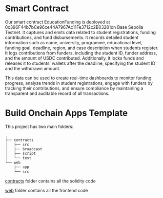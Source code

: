 # Smart Contract 
Our smart contract EducationFunding is deployed at 0x396F44b7bCe96ce44A7967Ac11Fe3712c2B03281on Base Sepolia Testnet. It captures and emits data related to student registrations, funding contributions, and fund disbursements. It records detailed student information such as name, university, programme, educational level, funding goal, deadline, region, and case description when students register. It logs contributions from funders, including the student ID, funder address, and the amount of USDC contributed. Additionally, it locks funds and releases it to students’ wallets after the deadline, specifying the student ID and the withdrawn amount.

This data can be used to create real-time dashboards to monitor funding progress, analyze trends in student registrations, engage with funders by tracking their contributions, and ensure compliance by maintaining a transparent and auditable record of all transactions.

# Build Onchain Apps Template

This project has two main folders:

```bash
.
├── contracts
│   ├── src
│   ├── broadcast
│   ├── script
│   └── test
└── web
    ├── app
    └── src
```

[contracts](/contracts/README.md) folder contains all the solidity code

[web](/web/README.md) folder contains all the frontend code
